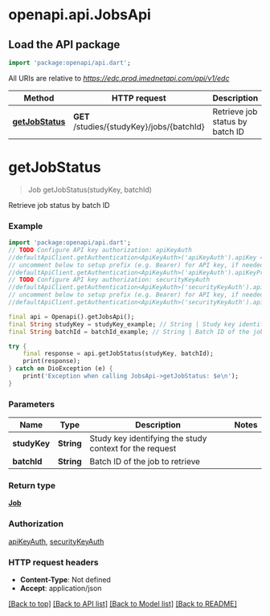 # openapi.api.JobsApi

## Load the API package
```dart
import 'package:openapi/api.dart';
```

All URIs are relative to *https://edc.prod.imednetapi.com/api/v1/edc*

Method | HTTP request | Description
------------- | ------------- | -------------
[**getJobStatus**](JobsApi.md#getjobstatus) | **GET** /studies/{studyKey}/jobs/{batchId} | Retrieve job status by batch ID


# **getJobStatus**
> Job getJobStatus(studyKey, batchId)

Retrieve job status by batch ID

### Example
```dart
import 'package:openapi/api.dart';
// TODO Configure API key authorization: apiKeyAuth
//defaultApiClient.getAuthentication<ApiKeyAuth>('apiKeyAuth').apiKey = 'YOUR_API_KEY';
// uncomment below to setup prefix (e.g. Bearer) for API key, if needed
//defaultApiClient.getAuthentication<ApiKeyAuth>('apiKeyAuth').apiKeyPrefix = 'Bearer';
// TODO Configure API key authorization: securityKeyAuth
//defaultApiClient.getAuthentication<ApiKeyAuth>('securityKeyAuth').apiKey = 'YOUR_API_KEY';
// uncomment below to setup prefix (e.g. Bearer) for API key, if needed
//defaultApiClient.getAuthentication<ApiKeyAuth>('securityKeyAuth').apiKeyPrefix = 'Bearer';

final api = Openapi().getJobsApi();
final String studyKey = studyKey_example; // String | Study key identifying the study context for the request
final String batchId = batchId_example; // String | Batch ID of the job to retrieve

try {
    final response = api.getJobStatus(studyKey, batchId);
    print(response);
} catch on DioException (e) {
    print('Exception when calling JobsApi->getJobStatus: $e\n');
}
```

### Parameters

Name | Type | Description  | Notes
------------- | ------------- | ------------- | -------------
 **studyKey** | **String**| Study key identifying the study context for the request | 
 **batchId** | **String**| Batch ID of the job to retrieve | 

### Return type

[**Job**](Job.md)

### Authorization

[apiKeyAuth](../README.md#apiKeyAuth), [securityKeyAuth](../README.md#securityKeyAuth)

### HTTP request headers

 - **Content-Type**: Not defined
 - **Accept**: application/json

[[Back to top]](#) [[Back to API list]](../README.md#documentation-for-api-endpoints) [[Back to Model list]](../README.md#documentation-for-models) [[Back to README]](../README.md)

